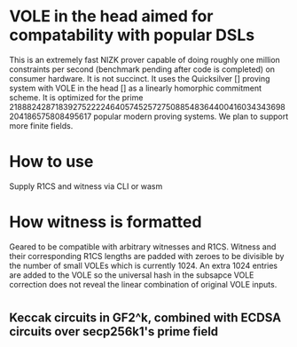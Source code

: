 # VOLE in the head aimed for compatability with popular DSLs
This is an extremely fast NIZK prover capable of doing roughly one million constraints per second (benchmark pending after code is completed) on consumer hardware. It is not succinct. It uses the Quicksilver [] proving system with VOLE in the head [] as a linearly homorphic commitment scheme. It is optimized for the prime 21888242871839275222246405745257275088548364400416034343698204186575808495617 popular modern proving systems. We plan to support more finite fields.

# How to use
Supply R1CS and witness via CLI or wasm

# How witness is formatted
Geared to be compatible with arbitrary witnesses and R1CS. Witness and their corresponding R1CS lengths are padded with zeroes to be divisible by the number of small VOLEs which is currently 1024. An extra 1024 entries are added to the VOLE so the universal hash in the subsapce VOLE correction does not reveal the linear combination of original VOLE inputs.

# 

## Keccak circuits in GF2^k, combined with ECDSA circuits over secp256k1's prime field 

